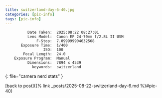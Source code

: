 ```yaml
---
title: switzerland-day-6-40.jpg
categories: [pic-info]
tags: [pic-info]
---
```


```text
          Date Taken:  2025:08:22 08:27:01
          Lens Model:  Canon EF 24-70mm f/2.8L II USM
              F-Stop:  7.099999904632568
       Exposure Time:  1/400
                 ISO:  100
        Focal Length:  24.0
    Exposure Program:  Manual
          Dimensions:  7894 x 4539
            keywords:  switzerland
```
{: file="camera nerd stats" }

[back to post]({% link _posts/2025-08-22-switzerland-day-6.md %}#pic-40)